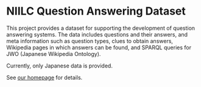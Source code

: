 # NIILC Question Answering Dataset

This project provides a dataset for supporting the development of
question answering systems.  The data includes questions and their
answers, and meta information such as question types, clues to obtain
answers, Wikipedia pages in which answers can be found, and SPARQL
queries for JWO (Japanese Wikipedia Ontology).

Currently, only Japanese data is provided.

See [our homepage](http://mynlp.github.io/niilc-qa/) for details.

